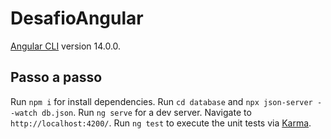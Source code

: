 # DesafioAngular

[Angular CLI](https://github.com/angular/angular-cli) version 14.0.0.

## Passo a passo

Run `npm i` for install dependencies.
Run `cd database` and `npx json-server --watch db.json`.
Run `ng serve` for a dev server. Navigate to `http://localhost:4200/`. 
Run `ng test` to execute the unit tests via [Karma](https://karma-runner.github.io).
